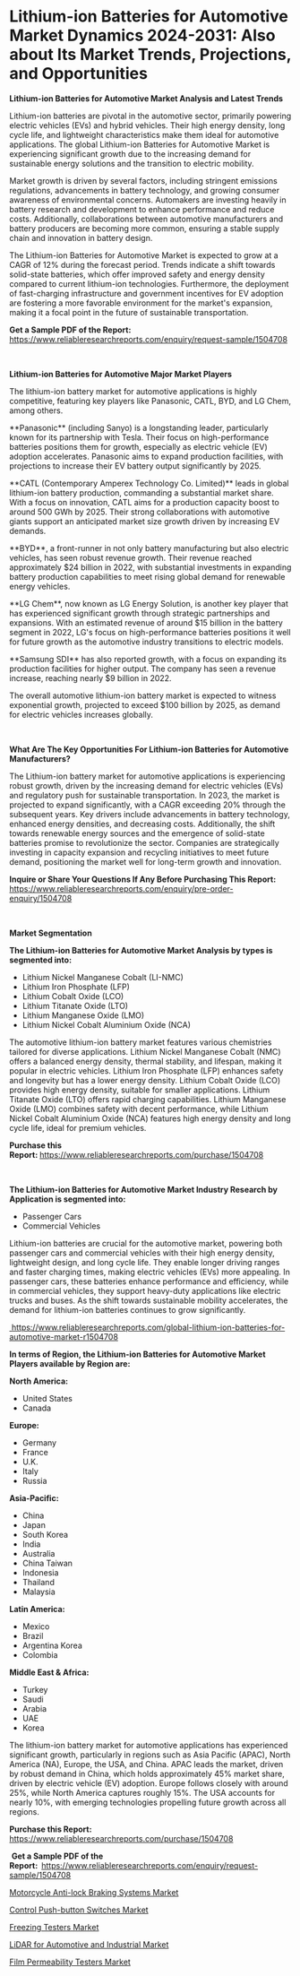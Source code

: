 <p><h1>Lithium-ion Batteries for Automotive Market Dynamics 2024-2031: Also about Its Market Trends, Projections, and Opportunities</h1></p><p><strong>Lithium-ion Batteries for Automotive Market Analysis and Latest Trends</strong></p>
<p><p>Lithium-ion batteries are pivotal in the automotive sector, primarily powering electric vehicles (EVs) and hybrid vehicles. Their high energy density, long cycle life, and lightweight characteristics make them ideal for automotive applications. The global Lithium-ion Batteries for Automotive Market is experiencing significant growth due to the increasing demand for sustainable energy solutions and the transition to electric mobility.</p><p>Market growth is driven by several factors, including stringent emissions regulations, advancements in battery technology, and growing consumer awareness of environmental concerns. Automakers are investing heavily in battery research and development to enhance performance and reduce costs. Additionally, collaborations between automotive manufacturers and battery producers are becoming more common, ensuring a stable supply chain and innovation in battery design.</p><p>The Lithium-ion Batteries for Automotive Market is expected to grow at a CAGR of 12% during the forecast period. Trends indicate a shift towards solid-state batteries, which offer improved safety and energy density compared to current lithium-ion technologies. Furthermore, the deployment of fast-charging infrastructure and government incentives for EV adoption are fostering a more favorable environment for the market's expansion, making it a focal point in the future of sustainable transportation.</p></p>
<p><strong>Get a Sample PDF of the Report:&nbsp;</strong> <a href="https://www.reliableresearchreports.com/enquiry/request-sample/1504708?utm_campaign=34&utm_medium=2&utm_source=Github&utm_content=ia&utm_term=08122024&utm_id=lithium-ion-batteries-for-automotive">https://www.reliableresearchreports.com/enquiry/request-sample/1504708</a></p>
<p>&nbsp;</p>
<p><strong>Lithium-ion Batteries for Automotive Major Market Players</strong></p>
<p><p>The lithium-ion battery market for automotive applications is highly competitive, featuring key players like Panasonic, CATL, BYD, and LG Chem, among others. </p><p>**Panasonic** (including Sanyo) is a longstanding leader, particularly known for its partnership with Tesla. Their focus on high-performance batteries positions them for growth, especially as electric vehicle (EV) adoption accelerates. Panasonic aims to expand production facilities, with projections to increase their EV battery output significantly by 2025.</p><p>**CATL (Contemporary Amperex Technology Co. Limited)** leads in global lithium-ion battery production, commanding a substantial market share. With a focus on innovation, CATL aims for a production capacity boost to around 500 GWh by 2025. Their strong collaborations with automotive giants support an anticipated market size growth driven by increasing EV demands.</p><p>**BYD**, a front-runner in not only battery manufacturing but also electric vehicles, has seen robust revenue growth. Their revenue reached approximately $24 billion in 2022, with substantial investments in expanding battery production capabilities to meet rising global demand for renewable energy vehicles.</p><p>**LG Chem**, now known as LG Energy Solution, is another key player that has experienced significant growth through strategic partnerships and expansions. With an estimated revenue of around $15 billion in the battery segment in 2022, LG's focus on high-performance batteries positions it well for future growth as the automotive industry transitions to electric models.</p><p>**Samsung SDI** has also reported growth, with a focus on expanding its production facilities for higher output. The company has seen a revenue increase, reaching nearly $9 billion in 2022.</p><p>The overall automotive lithium-ion battery market is expected to witness exponential growth, projected to exceed $100 billion by 2025, as demand for electric vehicles increases globally.</p></p>
<p>&nbsp;</p>
<p><strong>What Are The Key Opportunities For Lithium-ion Batteries for Automotive Manufacturers?</strong></p>
<p><p>The Lithium-ion battery market for automotive applications is experiencing robust growth, driven by the increasing demand for electric vehicles (EVs) and regulatory push for sustainable transportation. In 2023, the market is projected to expand significantly, with a CAGR exceeding 20% through the subsequent years. Key drivers include advancements in battery technology, enhanced energy densities, and decreasing costs. Additionally, the shift towards renewable energy sources and the emergence of solid-state batteries promise to revolutionize the sector. Companies are strategically investing in capacity expansion and recycling initiatives to meet future demand, positioning the market well for long-term growth and innovation.</p></p>
<p><strong>Inquire or Share Your Questions If Any Before Purchasing This Report:</strong> <a href="https://www.reliableresearchreports.com/enquiry/pre-order-enquiry/1504708?utm_campaign=34&utm_medium=2&utm_source=Github&utm_content=ia&utm_term=08122024&utm_id=lithium-ion-batteries-for-automotive">https://www.reliableresearchreports.com/enquiry/pre-order-enquiry/1504708</a></p>
<p>&nbsp;</p>
<p><strong>Market Segmentation</strong></p>
<p><strong>The Lithium-ion Batteries for Automotive Market Analysis by types is segmented into:</strong></p>
<p><ul><li>Lithium Nickel Manganese Cobalt (LI-NMC)</li><li>Lithium Iron Phosphate (LFP)</li><li>Lithium Cobalt Oxide (LCO)</li><li>Lithium Titanate Oxide (LTO)</li><li>Lithium Manganese Oxide (LMO)</li><li>Lithium Nickel Cobalt Aluminium Oxide (NCA)</li></ul></p>
<p><p>The automotive lithium-ion battery market features various chemistries tailored for diverse applications. Lithium Nickel Manganese Cobalt (NMC) offers a balanced energy density, thermal stability, and lifespan, making it popular in electric vehicles. Lithium Iron Phosphate (LFP) enhances safety and longevity but has a lower energy density. Lithium Cobalt Oxide (LCO) provides high energy density, suitable for smaller applications. Lithium Titanate Oxide (LTO) offers rapid charging capabilities. Lithium Manganese Oxide (LMO) combines safety with decent performance, while Lithium Nickel Cobalt Aluminium Oxide (NCA) features high energy density and long cycle life, ideal for premium vehicles.</p></p>
<p><strong>Purchase this Report:&nbsp;</strong><a href="https://www.reliableresearchreports.com/purchase/1504708?utm_campaign=34&utm_medium=2&utm_source=Github&utm_content=ia&utm_term=08122024&utm_id=lithium-ion-batteries-for-automotive">https://www.reliableresearchreports.com/purchase/1504708</a></p>
<p>&nbsp;</p>
<p><strong>The Lithium-ion Batteries for Automotive Market Industry Research by Application is segmented into:</strong></p>
<p><ul><li>Passenger Cars</li><li>Commercial Vehicles</li></ul></p>
<p><p>Lithium-ion batteries are crucial for the automotive market, powering both passenger cars and commercial vehicles with their high energy density, lightweight design, and long cycle life. They enable longer driving ranges and faster charging times, making electric vehicles (EVs) more appealing. In passenger cars, these batteries enhance performance and efficiency, while in commercial vehicles, they support heavy-duty applications like electric trucks and buses. As the shift towards sustainable mobility accelerates, the demand for lithium-ion batteries continues to grow significantly.</p></p>
<p><a href="https://www.reliableresearchreports.com/global-lithium-ion-batteries-for-automotive-market-r1504708?utm_campaign=34&utm_medium=2&utm_source=Github&utm_content=ia&utm_term=08122024&utm_id=lithium-ion-batteries-for-automotive">&nbsp;https://www.reliableresearchreports.com/global-lithium-ion-batteries-for-automotive-market-r1504708</a></p>
<p><strong>In terms of Region, the Lithium-ion Batteries for Automotive Market Players available by Region are:</strong></p>
<p>
    <p> <strong> North America: </strong>
        <ul>
            <li>United States</li>
            <li>Canada</li>
        </ul>
        </p> 
    <p> <strong> Europe: </strong>
        <ul>
            <li>Germany</li>
            <li>France</li>
            <li>U.K.</li>
            <li>Italy</li>
            <li>Russia</li>
        </ul>
        </p> 
    <p> <strong> Asia-Pacific: </strong>
        <ul>
            <li>China</li>
            <li>Japan</li>
            <li>South Korea</li>
            <li>India</li>
            <li>Australia</li>
            <li>China Taiwan</li>
            <li>Indonesia</li>
            <li>Thailand</li>
            <li>Malaysia</li>
        </ul>
        </p> 
    <p> <strong> Latin America: </strong>
        <ul>
            <li>Mexico</li>
            <li>Brazil</li>
            <li>Argentina Korea</li>
            <li>Colombia</li>
        </ul>
        </p> 
    <p> <strong> Middle East & Africa: </strong>
        <ul>
            <li>Turkey</li>
            <li>Saudi</li>
            <li>Arabia</li>
            <li>UAE</li>
            <li>Korea</li>
        </ul>
    </p>
    </p>
<p><p>The lithium-ion battery market for automotive applications has experienced significant growth, particularly in regions such as Asia Pacific (APAC), North America (NA), Europe, the USA, and China. APAC leads the market, driven by robust demand in China, which holds approximately 45% market share, driven by electric vehicle (EV) adoption. Europe follows closely with around 25%, while North America captures roughly 15%. The USA accounts for nearly 10%, with emerging technologies propelling future growth across all regions.</p></p>
<p><strong>Purchase this Report: </strong><a href="https://www.reliableresearchreports.com/purchase/1504708?utm_campaign=34&utm_medium=2&utm_source=Github&utm_content=ia&utm_term=08122024&utm_id=lithium-ion-batteries-for-automotive">https://www.reliableresearchreports.com/purchase/1504708</a></p>
<p>&nbsp;<strong>Get a Sample PDF of the Report:&nbsp;&nbsp;</strong><a href="https://www.reliableresearchreports.com/enquiry/request-sample/1504708?utm_campaign=34&utm_medium=2&utm_source=Github&utm_content=ia&utm_term=08122024&utm_id=lithium-ion-batteries-for-automotive">https://www.reliableresearchreports.com/enquiry/request-sample/1504708</a></p>
<p><strong></strong></p>
<p><p><a href="https://www.linkedin.com/pulse/the-sympatico-insight-9odme?utm_campaign=34&utm_medium=2&utm_source=Github&utm_content=ia&utm_term=08122024&utm_id=lithium-ion-batteries-for-automotive">Motorcycle Anti-lock Braking Systems Market</a></p><p><a href="https://www.linkedin.com/pulse/comprehensive-analysis-control-push-button-switches-marketpresented-gqc3c?utm_campaign=34&utm_medium=2&utm_source=Github&utm_content=ia&utm_term=08122024&utm_id=lithium-ion-batteries-for-automotive">Control Push-button Switches Market</a></p><p><a href="https://github.com/HobertDavis43/Market-Research-Report-List-1/blob/main/freezing-testers-market.md?utm_campaign=34&utm_medium=2&utm_source=Github&utm_content=ia&utm_term=08122024&utm_id=lithium-ion-batteries-for-automotive">Freezing Testers Market</a></p><p><a href="https://www.linkedin.com/pulse/the-sympatico-insight-9odme?utm_campaign=34&utm_medium=2&utm_source=Github&utm_content=ia&utm_term=08122024&utm_id=lithium-ion-batteries-for-automotive">LiDAR for Automotive and Industrial Market</a></p><p><a href="https://github.com/AshikRahman991/Market-Research-Report-List-1/blob/main/film-permeability-testers-market.md?utm_campaign=34&utm_medium=2&utm_source=Github&utm_content=ia&utm_term=08122024&utm_id=lithium-ion-batteries-for-automotive">Film Permeability Testers Market</a></p></p>